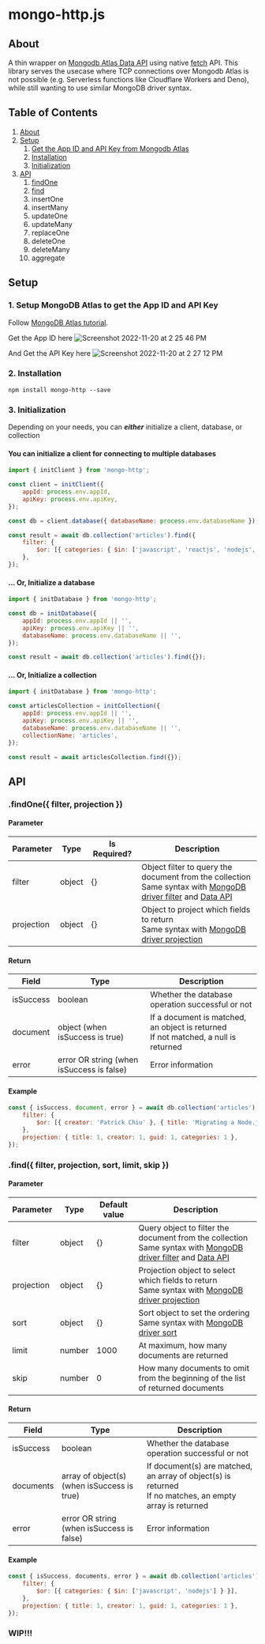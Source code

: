 # mongo-http.js

## About

A thin wrapper on [Mongodb Atlas Data API](https://www.mongodb.com/docs/atlas/api/data-api/) using native [fetch](https://developer.mozilla.org/en-US/docs/Web/API/Fetch_API) API. This library serves the usecase where TCP connections over Mongodb Atlas is not possible (e.g. Serverless functions like Cloudflare Workers and Deno), while still wanting to use similar MongoDB driver syntax.

## Table of Contents

1. [About](#about)
2. [Setup](#setup)
    1. [Get the App ID and API Key from Mongodb Atlas](#1-setup-mongodb-atlas-to-get-the-app-id-and-api-key)
    2. [Installation](#2-installation)
    3. [Initialization](#3-initialization)
3. [API](#api)
    1. [findOne](#findone-filter-projection-)
    2. [find](#find-filter-projection-sort-limit-skip-)
    3. insertOne
    4. insertMany
    5. updateOne
    6. updateMany
    7. replaceOne
    8. deleteOne
    9. deleteMany
    10. aggregate

## Setup

### 1. Setup MongoDB Atlas to get the App ID and API Key

Follow [MongoDB Atlas tutorial](https://www.mongodb.com/docs/atlas/api/data-api/#get-started).

Get the App ID here
![Screenshot 2022-11-20 at 2 25 46 PM](https://user-images.githubusercontent.com/42149082/202954159-a96c1a9c-3b4a-40e4-a342-55d1ffb491ed.png)

And Get the API Key here
![Screenshot 2022-11-20 at 2 27 12 PM](https://user-images.githubusercontent.com/42149082/202954177-8baba7c8-65ae-45fa-94b6-fa2d6e754930.png)

### 2. Installation

`npm install mongo-http --save`

### 3. Initialization

Depending on your needs, you can **_either_** initialize a client, database, or collection

#### You can initialize a client for connecting to multiple databases

```javascript
import { initClient } from 'mongo-http';

const client = initClient({
    appId: process.env.appId,
    apiKey: process.env.apiKey,
});

const db = client.database({ databaseName: process.env.databaseName });

const result = await db.collection('articles').find({
    filter: {
        $or: [{ categories: { $in: ['javascript', 'reactjs', 'nodejs', 'mongodb'] } }],
    },
});
```

#### ... Or, Initialize a database

```javascript
import { initDatabase } from 'mongo-http';

const db = initDatabase({
    appId: process.env.appId || '',
    apiKey: process.env.apiKey || '',
    databaseName: process.env.databaseName || '',
});

const result = await db.collection('articles').find({});
```

#### ... Or, Initialize a collection

```javascript
import { initDatabase } from 'mongo-http';

const articlesCollection = initCollection({
    appId: process.env.appId || '',
    apiKey: process.env.apiKey || '',
    databaseName: process.env.databaseName || '',
    collectionName: 'articles',
});

const result = await articlesCollection.find({});
```

## API

### .findOne({ filter, projection })

#### Parameter

| Parameter  | Type   | Is Required? | Description                                                                                                                                                                                                                                                                                                                                                |
| ---------- | ------ | ------------ | ---------------------------------------------------------------------------------------------------------------------------------------------------------------------------------------------------------------------------------------------------------------------------------------------------------------------------------------------------------- |
| filter     | object | {}           | Object filter to query the document from the collection<br />Same syntax with [MongoDB driver filter](https://www.mongodb.com/docs/drivers/node/current/fundamentals/crud/query-document/#std-label-node-fundamentals-query-document) and [Data API](https://www.mongodb.com/docs/atlas/app-services/data-api/generated-endpoints/#find-a-single-document) |
| projection | object | {}           | Object to project which fields to return<br />Same syntax with [MongoDB driver projection](https://www.mongodb.com/docs/manual/tutorial/project-fields-from-query-results/)                                                                                                                                                                                |

#### Return

| Field     | Type                                      | Description                                                                             |
| --------- | ----------------------------------------- | --------------------------------------------------------------------------------------- |
| isSuccess | boolean                                   | Whether the database operation successful or not                                        |
| document  | object (when isSuccess is true)           | If a document is matched, an object is returned<br />If not matched, a null is returned |
| error     | error OR string (when isSuccess is false) | Error information                                                                       |

#### Example

```javascript
const { isSuccess, document, error } = await db.collection('articles').find({
    filter: {
        $or: [{ creator: 'Patrick Chiu' }, { title: 'Migrating a Node.js App to Cloudflare Workers From Heroku' }],
    },
    projection: { title: 1, creator: 1, guid: 1, categories: 1 },
});
```

### .find({ filter, projection, sort, limit, skip })

#### Parameter

| Parameter  | Type   | Default value | Description                                                                                                                                                                                                                                                                                                                                                |
| ---------- | ------ | ------------- | ---------------------------------------------------------------------------------------------------------------------------------------------------------------------------------------------------------------------------------------------------------------------------------------------------------------------------------------------------------- |
| filter     | object | {}            | Query object to filter the document from the collection<br />Same syntax with [MongoDB driver filter](https://www.mongodb.com/docs/drivers/node/current/fundamentals/crud/query-document/#std-label-node-fundamentals-query-document) and [Data API](https://www.mongodb.com/docs/atlas/app-services/data-api/generated-endpoints/#find-a-single-document) |
| projection | object | {}            | Projection object to select which fields to return<br />Same syntax with [MongoDB driver projection](https://www.mongodb.com/docs/manual/tutorial/project-fields-from-query-results/)                                                                                                                                                                      |
| sort       | object | {}            | Sort object to set the ordering<br />Same syntax with [MongoDB driver sort](https://www.mongodb.com/docs/drivers/node/current/fundamentals/crud/read-operations/sort/)                                                                                                                                                                                     |
| limit      | number | 1000          | At maximum, how many documents are returned                                                                                                                                                                                                                                                                                                                |
| skip       | number | 0             | How many documents to omit from the beginning of the list of returned documents                                                                                                                                                                                                                                                                            |

#### Return

| Field     | Type                                        | Description                                                                                                  |
| --------- | ------------------------------------------- | ------------------------------------------------------------------------------------------------------------ |
| isSuccess | boolean                                     | Whether the database operation successful or not                                                             |
| documents | array of object(s) (when isSuccess is true) | If document(s) are matched, an array of object(s) is returned<br />If no matches, an empty array is returned |
| error     | error OR string (when isSuccess is false)   | Error information                                                                                            |

#### Example

```javascript
const { isSuccess, documents, error } = await db.collection('articles').find({
    filter: {
        $or: [{ categories: { $in: ['javascript', 'nodejs'] } }],
    },
    projection: { title: 1, creator: 1, guid: 1, categories: 1 },
});
```

### WIP!!!
